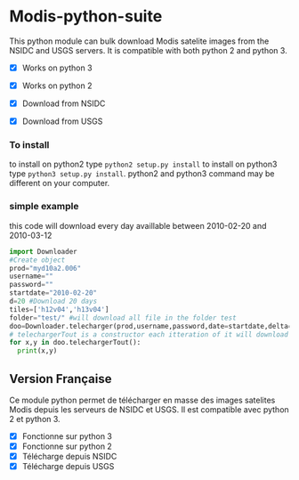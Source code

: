 # Modis-python-suite
This python module can bulk download Modis satelite images from the NSIDC and USGS servers. It is compatible with both python 2 and python 3.

- [X] Works on python 3
- [X] Works on python 2

- [X] Download from NSIDC
- [X] Download from USGS

### To install
to install on python2 type `python2 setup.py install` to install on python3 type `python3 setup.py install`. python2 and python3 command may be different on your computer.
### simple example
this code will download every day availlable between 2010-02-20 and 2010-03-12
```python
import Downloader
#Create object
prod="myd10a2.006"
username=""
password=""
startdate="2010-02-20"
d=20 #Download 20 days
tiles=['h12v04','h13v04']
folder="test/" #will download all file in the folder test
doo=Downloader.telecharger(prod,username,password,date=startdate,delta=d,tuiles=tiles,output=folder)
# telechargerTout is a constructor each itteration of it will download a day
for x,y in doo.telechargerTout():
  print(x,y)
```

## Version Française
Ce module python permet de télécharger en masse des images satelites Modis depuis les serveurs de NSIDC et USGS. Il est compatible avec python 2 et python 3.

- [X] Fonctionne sur python 3
- [X] Fonctionne sur python 2
- [X] Télécharge depuis NSIDC
- [X] Télécharge depuis USGS
